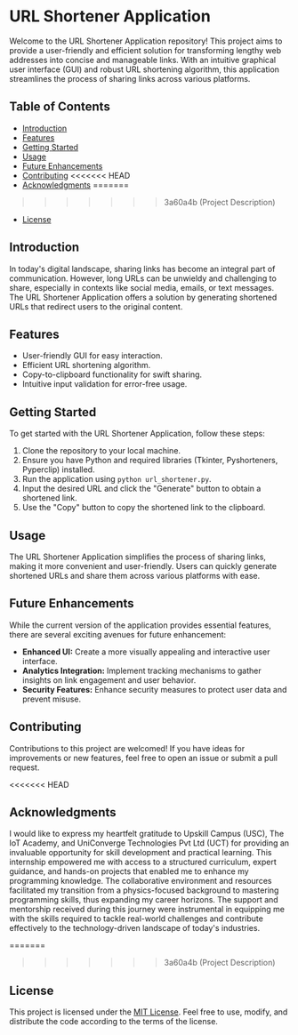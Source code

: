 # URL Shortener Application

Welcome to the URL Shortener Application repository! This project aims to provide a user-friendly and efficient solution for transforming lengthy web addresses into concise and manageable links. With an intuitive graphical user interface (GUI) and robust URL shortening algorithm, this application streamlines the process of sharing links across various platforms.

## Table of Contents

- [Introduction](#introduction)
- [Features](#features)
- [Getting Started](#getting-started)
- [Usage](#usage)
- [Future Enhancements](#future-enhancements)
- [Contributing](#contributing)
<<<<<<< HEAD
- [Acknowledgments](#acknowledgments)
=======
>>>>>>> 3a60a4b (Project Description)
- [License](#license)

## Introduction

In today's digital landscape, sharing links has become an integral part of communication. However, long URLs can be unwieldy and challenging to share, especially in contexts like social media, emails, or text messages. The URL Shortener Application offers a solution by generating shortened URLs that redirect users to the original content.

## Features

- User-friendly GUI for easy interaction.
- Efficient URL shortening algorithm.
- Copy-to-clipboard functionality for swift sharing.
- Intuitive input validation for error-free usage.

## Getting Started

To get started with the URL Shortener Application, follow these steps:

1. Clone the repository to your local machine.
2. Ensure you have Python and required libraries (Tkinter, Pyshorteners, Pyperclip) installed.
3. Run the application using `python url_shortener.py`.
4. Input the desired URL and click the "Generate" button to obtain a shortened link.
5. Use the "Copy" button to copy the shortened link to the clipboard.

## Usage

The URL Shortener Application simplifies the process of sharing links, making it more convenient and user-friendly. Users can quickly generate shortened URLs and share them across various platforms with ease.

## Future Enhancements

While the current version of the application provides essential features, there are several exciting avenues for future enhancement:

- **Enhanced UI:** Create a more visually appealing and interactive user interface.
- **Analytics Integration:** Implement tracking mechanisms to gather insights on link engagement and user behavior.
- **Security Features:** Enhance security measures to protect user data and prevent misuse.

## Contributing

Contributions to this project are welcomed! If you have ideas for improvements or new features, feel free to open an issue or submit a pull request.

<<<<<<< HEAD
## Acknowledgments

I would like to express my heartfelt gratitude to Upskill Campus (USC), The IoT Academy, and UniConverge Technologies Pvt Ltd (UCT) for providing an invaluable opportunity for skill development and practical learning. This internship empowered me with access to a structured curriculum, expert guidance, and hands-on projects that enabled me to enhance my programming knowledge. The collaborative environment and resources facilitated my transition from a physics-focused background to mastering programming skills, thus expanding my career horizons. The support and mentorship received during this journey were instrumental in equipping me with the skills required to tackle real-world challenges and contribute effectively to the technology-driven landscape of today's industries.

=======
>>>>>>> 3a60a4b (Project Description)
## License

This project is licensed under the [MIT License](LICENSE). Feel free to use, modify, and distribute the code according to the terms of the license.